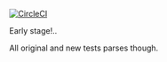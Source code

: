 [![CircleCI](https://circleci.com/gh/morphar/qb.svg?style=svg)](https://circleci.com/gh/morphar/qb)

Early stage!..

All original and new tests parses though.